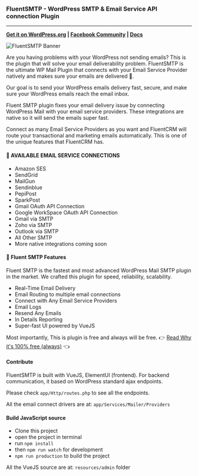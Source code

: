 ### FluentSMTP - WordPress SMTP & Email Service API connection Plugin

---

**[Get it on WordPress.org](https://wordpress.org/plugins/fluent-smtp/) | [Facebook Community](https://www.facebook.com/groups/fluentcrm) | [Docs](https://fluentsmtp.com/docs)**

![FluentSMTP Banner](https://ps.w.org/fluent-smtp/assets/banner-1544x500.png)

Are you having problems with your WordPress not sending emails? This is the plugin that will solve your email deliverability problem.
FluentSMTP is the ultimate WP Mail Plugin that connects with your Email Service Provider natively and makes sure your emails are delivered 💯.

Our goal is to send your WordPress emails delivery fast, secure, and make sure your WordPress emails reach the email inbox.

Fluent SMTP plugin fixes your email delivery issue by connecting WordPress Mail with your email service providers. These integrations are native so it will send the emails super fast.

Connect as many Email Service Providers as you want and FluentCRM will route your transactional and marketing emails automatically. This is one of the unique features that FluentCRM has.

#### 🎉 AVAILABLE EMAIL SERVICE CONNECTIONS
- Amazon SES
- SendGrid
- MailGun
- Sendinblue
- PepiPost
- SparkPost
- Gmail OAuth API Connection
- Google WorkSpace OAuth API Connection
- Gmail via SMTP
- Zoho via SMTP
- Outlook via SMTP
- All Other SMTP
- More native integrations coming soon

#### 🎉 Fluent SMTP Features
Fluent SMTP is the fastest and most advanced WordPress Mail SMTP plugin in the market. We crafted this plugin for speed, reliability, scalability.

* Real-Time Email Delivery
* Email Routing to multiple email connections
* Connect with Any Email Service Providers
* Email Logs
* Resend Any Emails
* In Details Reporting
* Super-fast UI powered by VueJS

Most importantly, This is plugin is free and always will be free.
👉 <a href="https://fluentsmtp.com/why-we-build-fluentsmtp-plugin/">Read Why it's 100% free (always)</a> 👈

#### Contribute
FluentSMTP is built with VueJS, ElementUI (frontend). For backend communication, it based on WordPress standard ajax endpoints.

Please check `app/Http/routes.php` to see all the endpoints.

All the email connect drivers are at: `app/Services/Mailer/Providers`

#### Build JavaScript source

- Clone this project
- open the project in terminal
- run `npm install`
- then `npm run watch` for development
- `npm run production` to build the project

All the VueJS source are at: `resources/admin` folder

